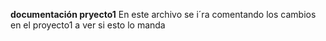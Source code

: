**documentación pryecto1**
En este archivo se i´ra comentando los cambios en el proyecto1
a ver si esto lo manda